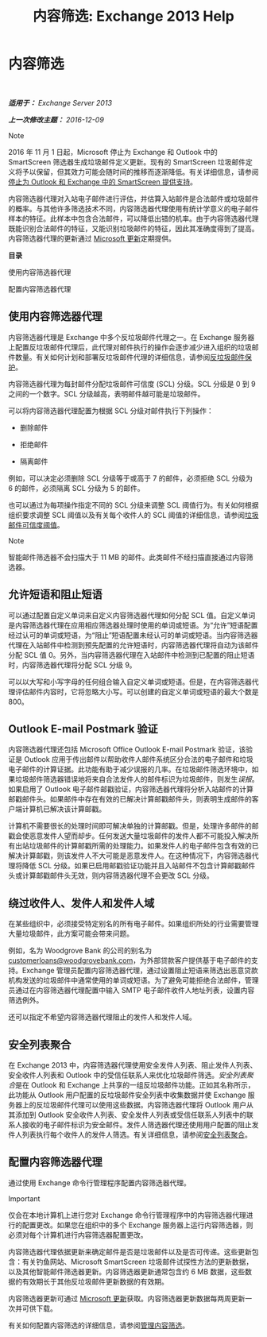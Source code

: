 ﻿---
title: '内容筛选: Exchange 2013 Help'
TOCTitle: 内容筛选
ms:assetid: d660ffbf-de05-46c2-940b-5200eca94e0a
ms:mtpsurl: https://technet.microsoft.com/zh-cn/library/Bb124739(v=EXCHG.150)
ms:contentKeyID: 50491633
ms.date: 01/11/2018
mtps_version: v=EXCHG.150
ms.translationtype: HT
---

# 内容筛选

 

_**适用于：** Exchange Server 2013_

_**上一次修改主题：** 2016-12-09_

> [!NOTE]  
> 2016 年 11 月 1 日起，Microsoft 停止为 Exchange 和 Outlook 中的 SmartScreen 筛选器生成垃圾邮件定义更新。现有的 SmartScreen 垃圾邮件定义将予以保留，但其效力可能会随时间的推移而逐渐降低。有关详细信息，请参阅 <a href="https://go.microsoft.com/fwlink/p/?linkid=835894">停止为 Outlook 和 Exchange 中的 SmartScreen 提供支持</a>。


内容筛选器代理对入站电子邮件进行评估，并估算入站邮件是合法邮件或垃圾邮件的概率。与其他许多筛选技术不同，内容筛选器代理使用有统计学意义的电子邮件样本的特征。此样本中包含合法邮件，可以降低出错的机率。由于内容筛选器代理既能识别合法邮件的特征，又能识别垃圾邮件的特征，因此其准确度得到了提高。内容筛选器代理的更新通过 [Microsoft 更新](https://go.microsoft.com/fwlink/p/?linkid=54836)定期提供。

**目录**

使用内容筛选器代理

配置内容筛选器代理

## 使用内容筛选器代理

内容筛选器代理是 Exchange 中多个反垃圾邮件代理之一。在 Exchange 服务器上配置反垃圾邮件代理后，此代理对邮件执行的操作会逐步减少进入组织的垃圾邮件数量。有关如何计划和部署反垃圾邮件代理的详细信息，请参阅[反垃圾邮件保护](anti-spam-protection-exchange-2013-help.md)。

内容筛选器代理为每封邮件分配垃圾邮件可信度 (SCL) 分级。SCL 分级是 0 到 9 之间的一个数字。SCL 分级越高，表明邮件越可能是垃圾邮件。

可以将内容筛选器代理配置为根据 SCL 分级对邮件执行下列操作：

  - 删除邮件

  - 拒绝邮件

  - 隔离邮件

例如，可以决定必须删除 SCL 分级等于或高于 7 的邮件，必须拒绝 SCL 分级为 6 的邮件，必须隔离 SCL 分级为 5 的邮件。

也可以通过为每项操作指定不同的 SCL 分级来调整 SCL 阈值行为。有关如何根据组织要求调整 SCL 阈值以及有关每个收件人的 SCL 阈值的详细信息，请参阅[垃圾邮件可信度阈值](spam-confidence-level-threshold-exchange-2013-help.md)。

> [!NOTE]  
> 智能邮件筛选器不会扫描大于 11 MB 的邮件。此类邮件不经扫描直接通过内容筛选器。


## 允许短语和阻止短语

可以通过配置自定义单词来自定义内容筛选器代理如何分配 SCL 值。自定义单词是内容筛选器代理在应用相应筛选器处理时使用的单词或短语。为“允许”短语配置经过认可的单词或短语，为“阻止”短语配置未经认可的单词或短语。当内容筛选器代理在入站邮件中检测到预先配置的允许短语时，内容筛选器代理将自动为该邮件分配 SCL 值 0。另外，当内容筛选器代理在入站邮件中检测到已配置的阻止短语时，内容筛选器代理将分配 SCL 分级 9。

可以以大写和小写字母的任何组合输入自定义单词或短语。但是，在内容筛选器代理评估邮件内容时，它将忽略大小写。可以创建的自定义单词或短语的最大个数是 800。

## Outlook E-mail Postmark 验证

内容筛选器代理还包括 Microsoft Office Outlook E-mail Postmark 验证，该验证是 Outlook 应用于传出邮件以帮助收件人邮件系统区分合法的电子邮件和垃圾电子邮件的计算证据。此功能有助于减少误报的几率。在垃圾邮件筛选环境中，如果垃圾邮件筛选器错误地将来自合法发件人的邮件标识为垃圾邮件，则发生*误报*。如果启用了 Outlook 电子邮件邮戳验证，内容筛选器代理将分析入站邮件的计算邮戳邮件头。如果邮件中存在有效的已解决计算邮戳邮件头，则表明生成邮件的客户端计算机已解决该计算邮戳。

计算机不需要很长的处理时间即可解决单独的计算邮戳。但是，处理许多邮件的邮戳会使恶意发件人望而却步。任何发送大量垃圾邮件的发件人都不可能投入解决所有出站垃圾邮件的计算邮戳所需的处理能力。如果发件人的电子邮件包含有效的已解决计算邮戳，则该发件人不大可能是恶意发件人。在这种情况下，内容筛选器代理将降低 SCL 分级。如果已启用邮戳验证功能并且入站邮件不包含计算邮戳邮件头或计算邮戳邮件头无效，则内容筛选器代理不会更改 SCL 分级。

## 绕过收件人、发件人和发件人域

在某些组织中，必须接受特定别名的所有电子邮件。如果组织所处的行业需要管理大量垃圾邮件，此方案可能会带来问题。

例如，名为 Woodgrove Bank 的公司的别名为 customerloans@woodgrovebank.com，为外部贷款客户提供基于电子邮件的支持。Exchange 管理员配置内容筛选器代理，通过设置阻止短语来筛选出恶意贷款机构发送的垃圾邮件中通常使用的单词或短语。为了避免可能拒绝合法邮件，管理员通过在内容筛选器代理配置中输入 SMTP 电子邮件收件人地址列表，设置内容筛选例外。

还可以指定不希望内容筛选器代理阻止的发件人和发件人域。

## 安全列表聚合

在 Exchange 2013 中，内容筛选器代理使用安全发件人列表、阻止发件人列表、安全收件人列表和 Outlook 中的受信任联系人来优化垃圾邮件筛选。*安全列表聚合*是在 Outlook 和 Exchange 上共享的一组反垃圾邮件功能。正如其名称所示，此功能从 Outlook 用户配置的反垃圾邮件安全列表中收集数据并使 Exchange 服务器上的反垃圾邮件代理可以使用这些数据。内容筛选器代理将 Outlook 用户从其添加到 Outlook 安全收件人列表、安全发件人列表或受信任联系人列表中的联系人接收的电子邮件标识为安全邮件。发件人筛选器代理还使用用户配置的阻止发件人列表执行每个收件人的发件人筛选。有关详细信息，请参阅[安全列表聚合](safelist-aggregation-exchange-2013-help.md)。

## 配置内容筛选器代理

通过使用 Exchange 命令行管理程序配置内容筛选器代理。

> [!IMPORTANT]  
> 仅会在本地计算机上进行您对 Exchange 命令行管理程序中的内容筛选器代理进行的配置更改。如果您在组织中的多个 Exchange 服务器上运行内容筛选器，则必须对每个计算机进行内容筛选器配置更改。


内容筛选器代理依据更新来确定邮件是否是垃圾邮件以及是否可传递。这些更新包含：有关钓鱼网站、Microsoft SmartScreen 垃圾邮件试探性方法的更新数据，以及其他智能邮件筛选器更新。内容筛选器更新通常包含约 6 MB 数据，这些数据的有效期长于其他反垃圾邮件更新数据的有效期。

内容筛选器更新可通过 [Microsoft 更新](https://go.microsoft.com/fwlink/p/?linkid=54836)获取。内容筛选器更新数据每两周更新一次并可供下载。

有关如何配置内容筛选的详细信息，请参阅[管理内容筛选](manage-content-filtering-exchange-2013-help.md)。

